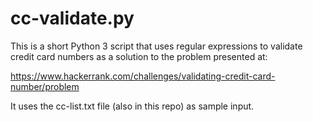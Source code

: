 # cc-validate.py

This is a short Python 3 script that uses regular expressions to validate credit card numbers as a solution to the problem presented at:

https://www.hackerrank.com/challenges/validating-credit-card-number/problem

It uses the cc-list.txt file (also in this repo) as sample input.

